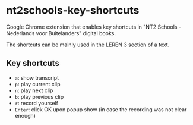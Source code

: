 # nt2schools-key-shortcuts
Google Chrome extension that enables key shortcuts in "NT2 Schools - Nederlands voor Buitelanders" digital books.

The shortcuts can be mainly used in the LEREN 3 section of a text.

## Key shortcuts
- `a`: show transcript
- `p`: play current clip
- `n`: play next clip
- `b`: play previous clip
- `r`: record yourself
- `Enter`: click OK upon popup show (in case the recording was not clear enough)
